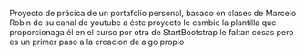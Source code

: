 Proyecto de prácica de un portafolio personal, basado en clases de Marcelo Robin de su canal de youtube
a éste proyecto le cambie la plantilla que proporcionaga él en el curso por otra de StartBootstrap
le faltan cosas pero es un primer paso a la creacion de algo propio
